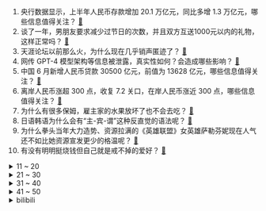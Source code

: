 1. 央行数据显示，上半年人民币存款增加 20.1 万亿元，同比多增 1.3 万亿元，哪些信息值得关注？ [:link:](https://www.zhihu.com/question/611544591)
2. 谈了一年，男朋友要求减少过节日的次数，并且双方互送1000元以内的礼物，这样正常吗？ [:link:](https://www.zhihu.com/question/610690679)
3. 天涯论坛以前那么火，为什么现在几乎销声匿迹了？ [:link:](https://www.zhihu.com/question/601009724)
4. 网传 GPT-4 模型架构等信息被泄露，真实性如何？会造成哪些影响？ [:link:](https://www.zhihu.com/question/611498370)
5. 中国 6 月新增人民币贷款 30500 亿元，前值为 13628 亿元，哪些信息值得关注？ [:link:](https://www.zhihu.com/question/611556358)
6. 离岸人民币涨超 300 点，收复 7.2 关口，在岸人民币涨近 300 点，哪些信息值得关注？ [:link:](https://www.zhihu.com/question/611507001)
7. 为什么有很多保姆，雇主家的水果放坏了也不会去吃？ [:link:](https://www.zhihu.com/question/597336653)
8. 日语韩语为什么会有“主-宾-谓”这种反直觉的语法呢？ [:link:](https://www.zhihu.com/question/611438013)
9. 为什么拳头当年大力造势、资源拉满的《英雄联盟》女英雄萨勒芬妮现在人气还不如比她资源宣发更少的格温呢？ [:link:](https://www.zhihu.com/question/611164901)
10. 有没有明明挺烧钱但自己就是戒不掉的爱好？ [:link:](https://www.zhihu.com/question/603320586)
<details>
<summary>11 ~ 20</summary>

11. 北京多家青旅拒接「35 岁以上顾客」，商家称生活习惯不同、不好管理，律师称不能认定违规，如何看待此事？ [:link:](https://www.zhihu.com/question/611535775)
12. 警方通报无锡3岁女童事件调查结果，「未发现女孩被人猥亵」，大家如何看待此次事件？ [:link:](https://www.zhihu.com/question/611602176)
13. 中国 6 月社会融资规模增量为 4.22 万亿元，前值为 15556 亿元，这一数据说明了什么？ [:link:](https://www.zhihu.com/question/611556469)
14. 为什么碳水和糖才是长胖元凶，明明脂肪热量更高啊？ [:link:](https://www.zhihu.com/question/406770433)
15. 回顾上半年的「百模大战」，普通人生活已经被 AI 大模型改变了吗？哪些行业已经实际受到了影响？ [:link:](https://www.zhihu.com/question/611201704)
16. 宝格丽官网疑把台湾列为国家，随后宝格丽官方致歉称「已立即纠正」，如何看待此事？对该品牌有何影响？ [:link:](https://www.zhihu.com/question/611532590)
17. 《狂飙》里的高启强干嚼咖啡不加糖是什么感觉？这样干嚼咖啡会比冲泡喝更提神吗？ [:link:](https://www.zhihu.com/question/582009928)
18. 如何看待全新 iPad Pro 将采用 OLED 屏幕？ [:link:](https://www.zhihu.com/question/611254951)
19. 为什么大量文明都以六的倍数的进制对时间计量？ [:link:](https://www.zhihu.com/question/610978422)
20. 从 AI 问答到各种办公插件，你是否已经对大模型应用形成了依赖？你生活中有哪些「离不开 AI」的场景？ [:link:](https://www.zhihu.com/question/611201923)
</details>
<details>
<summary>21 ~ 30</summary>

21. 因为父母给买了套房，弟弟心有不满，如何才能化解姐弟矛盾? [:link:](https://www.zhihu.com/question/609356681)
22. 黄蓉死在襄阳的时候，黄药师为什么不来救女儿？ [:link:](https://www.zhihu.com/question/598195157)
23. 《水浒传》这么好的ip，为什么没有什么有名气的游戏？ [:link:](https://www.zhihu.com/question/419841444)
24. 互联网平台错别字排名第一为「帐号」的「帐」，正确用法为「账」，生活中还有哪些常见易错字？ [:link:](https://www.zhihu.com/question/611475066)
25. EDG 因合同纠纷正式起诉 Scout 选手，将于 7 月 20 号开庭，目前案件进展如何？ [:link:](https://www.zhihu.com/question/611498250)
26. 为什么最近很多人都在说「果然成才是成才，许三多是许三多」？ [:link:](https://www.zhihu.com/question/611298085)
27. 为什么东亚国家可以赶上工业文明，而其他地区却异常困难？ [:link:](https://www.zhihu.com/question/600700914)
28. 可以分享一张你觉得有意义的照片吗？ [:link:](https://www.zhihu.com/question/600181077)
29. 如何看待《海贼王》漫画 1087 话中，卡普被青雉打败? [:link:](https://www.zhihu.com/question/611469771)
30. 「颜宁之问」反映出国内科研现状中怎样的问题？「你做这个能发几分的文章」的质疑真的存在吗？ [:link:](https://www.zhihu.com/question/611488349)
</details>
<details>
<summary>31 ~ 40</summary>

31. 电影《八角笼中》适合孩子去看吗？ [:link:](https://www.zhihu.com/question/609367058)
32. 如何看待此次杭州第19届亚运会，乒乓球比赛的参赛名单？ [:link:](https://www.zhihu.com/question/611299643)
33. 有没有那么一瞬间特别心疼一个人？ [:link:](https://www.zhihu.com/question/435939168)
34. 猫中暑能自己恢复吗？ [:link:](https://www.zhihu.com/question/347582817)
35. 求职者称举报21家「已读不回」「索要简历不回」的公司，平台回应「已读不回不违规」，如何看待此事？ [:link:](https://www.zhihu.com/question/611472833)
36. 夏日护肤的重点是什么？如何让肌肤顺利度过高温天气？ [:link:](https://www.zhihu.com/question/607460784)
37. 富士康退出印度芯片工厂计划，规模 195 亿美元，系其最大海外项目之一，或出于哪些原因？透露哪些信息？ [:link:](https://www.zhihu.com/question/611467869)
38. 对日本教授用错了敬语怎么办？ [:link:](https://www.zhihu.com/question/610279627)
39. 既然第二罚故意不进抢篮板可以拿三分，为什么不到最后几乎没人这么做？ [:link:](https://www.zhihu.com/question/603457921)
40. 北京 9 位高校学生将跨省转学，有学生从「北大」转至「武大」，什么情况可以转学？大学转学需要什么流程？ [:link:](https://www.zhihu.com/question/611509843)
</details>
<details>
<summary>41 ~ 50</summary>

41. 2023 年上半年社融规模增量 21.55 万亿元，同比多 4754 亿元，这一数据说明什么？ [:link:](https://www.zhihu.com/question/611544604)
42. IAEA 总干事称福岛核污水可饮用、游泳，外交部回应「建议日方好好利用核污水」，有哪些信息值得关注？ [:link:](https://www.zhihu.com/question/611518185)
43. 调查称超 9 成消费者认为演唱会票价贵，超 3 成看演唱会花超 2000 元，演唱会门票这么贵值不值？ [:link:](https://www.zhihu.com/question/611513753)
44. 如何评价7月新番动画《僵尸百分百~变成僵尸之前想做的100件事》第一集? [:link:](https://www.zhihu.com/question/611223577)
45. 媒体评颜宁之问，称「年轻人的想象力和好奇心，从不会毫无意义」，如果让你来回答颜宁的问题，你会怎么答？ [:link:](https://www.zhihu.com/question/611495643)
46. 数字人民币 SIM 卡硬钱包功能将上线，支持无电支付，断网、熄屏、无电关机也可使用，哪些信息值得关注？ [:link:](https://www.zhihu.com/question/611492903)
47. ChatGPT 流量遇到瓶颈，是用户新鲜感过去了吗？大模型产品未来应如何从 to C 转向 to B？ [:link:](https://www.zhihu.com/question/611201347)
48. 有哪些特征可以一眼暴露你是 Mac 用户？ [:link:](https://www.zhihu.com/question/602382466)
49. 自驾出门露营，哪些装备是必须准备的？ [:link:](https://www.zhihu.com/question/536996697)
50. 为什么说驾照很重要，对于成年人来说真的是人手必备吗？ [:link:](https://www.zhihu.com/question/611329585)
</details><details>
<summary>bilibili</summary>

</details>